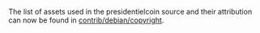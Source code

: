 The list of assets used in the presidentielcoin source and their attribution can now be found in [contrib/debian/copyright](../contrib/debian/copyright).
